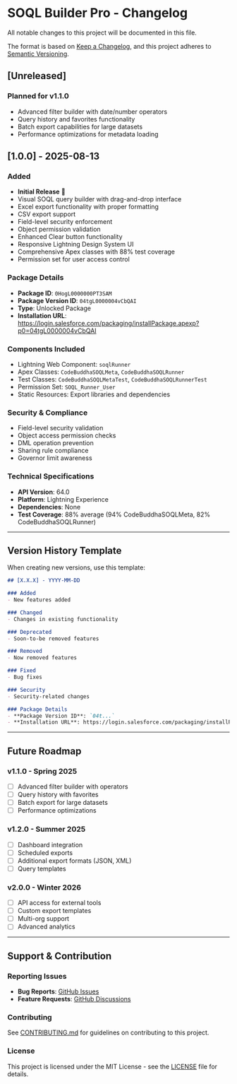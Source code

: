 # SOQL Builder Pro - Changelog

All notable changes to this project will be documented in this file.

The format is based on [Keep a Changelog](https://keepachangelog.com/en/1.0.0/),
and this project adheres to [Semantic Versioning](https://semver.org/spec/v2.0.0.html).

## [Unreleased]

### Planned for v1.1.0
- Advanced filter builder with date/number operators
- Query history and favorites functionality
- Batch export capabilities for large datasets
- Performance optimizations for metadata loading

## [1.0.0] - 2025-08-13

### Added
- **Initial Release** 🎉
- Visual SOQL query builder with drag-and-drop interface
- Excel export functionality with proper formatting
- CSV export support
- Field-level security enforcement
- Object permission validation
- Enhanced Clear button functionality
- Responsive Lightning Design System UI
- Comprehensive Apex classes with 88% test coverage
- Permission set for user access control

### Package Details
- **Package ID**: `0HogL0000000PT3SAM`
- **Package Version ID**: `04tgL0000004vCbQAI`
- **Type**: Unlocked Package
- **Installation URL**: https://login.salesforce.com/packaging/installPackage.apexp?p0=04tgL0000004vCbQAI

### Components Included
- Lightning Web Component: `soqlRunner`
- Apex Classes: `CodeBuddhaSOQLMeta`, `CodeBuddhaSOQLRunner`
- Test Classes: `CodeBuddhaSOQLMetaTest`, `CodeBuddhaSOQLRunnerTest`
- Permission Set: `SOQL_Runner_User`
- Static Resources: Export libraries and dependencies

### Security & Compliance
- Field-level security validation
- Object access permission checks
- DML operation prevention
- Sharing rule compliance
- Governor limit awareness

### Technical Specifications
- **API Version**: 64.0
- **Platform**: Lightning Experience
- **Dependencies**: None
- **Test Coverage**: 88% average (94% CodeBuddhaSOQLMeta, 82% CodeBuddhaSOQLRunner)

---

## Version History Template

When creating new versions, use this template:

```markdown
## [X.X.X] - YYYY-MM-DD

### Added
- New features added

### Changed
- Changes in existing functionality

### Deprecated
- Soon-to-be removed features

### Removed
- Now removed features

### Fixed
- Bug fixes

### Security
- Security-related changes

### Package Details
- **Package Version ID**: `04t...`
- **Installation URL**: https://login.salesforce.com/packaging/installPackage.apexp?p0=04t...
```

---

## Future Roadmap

### v1.1.0 - Spring 2025
- [ ] Advanced filter builder with operators
- [ ] Query history with favorites
- [ ] Batch export for large datasets
- [ ] Performance optimizations

### v1.2.0 - Summer 2025
- [ ] Dashboard integration
- [ ] Scheduled exports
- [ ] Additional export formats (JSON, XML)
- [ ] Query templates

### v2.0.0 - Winter 2026
- [ ] API access for external tools
- [ ] Custom export templates
- [ ] Multi-org support
- [ ] Advanced analytics

---

## Support & Contribution

### Reporting Issues
- **Bug Reports**: [GitHub Issues](https://github.com/CodeCommands/SOQL-App/issues)
- **Feature Requests**: [GitHub Discussions](https://github.com/CodeCommands/SOQL-App/discussions)

### Contributing
See [CONTRIBUTING.md](CONTRIBUTING.md) for guidelines on contributing to this project.

### License
This project is licensed under the MIT License - see the [LICENSE](LICENSE) file for details.
